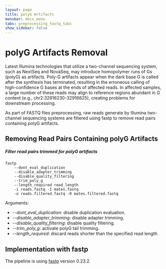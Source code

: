 ```yaml
---
layout: page
title: polyG Artifacts
menubar: docs_menu
tabs: preprocessing_fastq_tabs
show_sidebar: false
---
```


# polyG Artifacts Removal

Latest Illumina technologies that utilize a two-channel sequencing system, such as NextSeq and NovaSeq, may introduce homopolymer runs of Gs (polyG) as artifacts. Poly-G artifacts appear when the dark base G is called after the synthesis has terminated, resulting in the erroneous calling of high-confidence G bases at the ends of affected reads. In affected samples, a large number of these reads may align to reference regions abundant in G content (e.g., chr2:32916230-32916625), creating problems for downstream processing.

As part of FASTQ files preprocessing, raw reads generate by Illumina two-channel sequencing systems are filtered using fastp to remove read pairs containing polyG artifacts.

## Removing Read Pairs Containing polyG Artifacts

##### Filter read pairs trimmed for polyG artifacts

```text
fastp
    --dont_eval_duplication
    --disable_adapter_trimming
    --disable_quality_filtering
    --trim_poly_g
    --length_required read_length
    -i reads.fastq -I mates.fastq
    -o reads.filtered.fastq -O mates.filtered.fastq
```

Arguments:

- *-\-dont_eval_duplication*: disable duplication evaluation.
- *-\-disable_adapter_trimming*: disable adapter trimming.
- *-\-disable_quality_filtering*: disable quality filtering.
- *-\-trim_poly_g*: activate polyG tail trimming.
- *-\-length_required*: discard reads shorter than the specified read length.

## Implementation with fastp

The pipeline is using [fastp](https://github.com/OpenGene/fastp) version 0.23.2.
